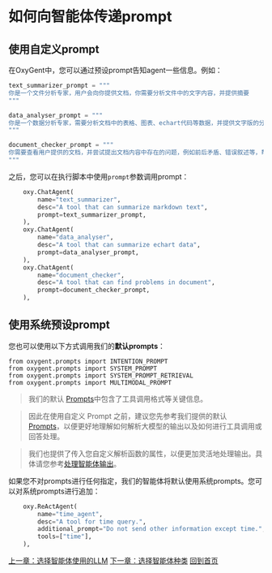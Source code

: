 # 如何向智能体传递prompt

## 使用自定义prompt

在OxyGent中，您可以通过预设prompt告知agent一些信息。例如：

```python
text_summarizer_prompt = """
你是一个文件分析专家，用户会向你提供文档，你需要分析文件中的文字内容，并提供摘要
"""

data_analyser_prompt = """
你是一个数据分析专家，需要分析文档中的表格、图表、echart代码等数据，并提供文字版的分析结果。
"""

document_checker_prompt = """
你需要查看用户提供的文档，并尝试提出文档内容中存在的问题，例如前后矛盾、错误叙述等，帮助用户进行改进。
"""
```

之后，您可以在执行脚本中使用`prompt`参数调用prompt：

```python
    oxy.ChatAgent(
        name="text_summarizer",
        desc="A tool that can summarize markdown text",
        prompt=text_summarizer_prompt,
    ),
    oxy.ChatAgent(
        name="data_analyser",
        desc="A tool that can summarize echart data",
        prompt=data_analyser_prompt,
    ),
    oxy.ChatAgent(
        name="document_checker",
        desc="A tool that can find problems in document",
        prompt=document_checker_prompt,
    ),
```

## 使用系统预设prompt

您也可以使用以下方式调用我们的**默认prompts**：

```
from oxygent.prompts import INTENTION_PROMPT
from oxygent.prompts import SYSTEM_PROMPT
from oxygent.prompts import SYSTEM_PROMPT_RETRIEVAL
from oxygent.prompts import MULTIMODAL_PROMPT
```

> 我们的默认 [Prompts](https://github.com/jd-opensource/OxyGent/blob/main/oxygent/prompts.py)中包含了工具调用格式等关键信息。

> 因此在使用自定义 Prompt 之前，建议您先参考我们提供的默认 [Prompts](https://github.com/jd-opensource/OxyGent/blob/main/oxygent/prompts.py)，以便更好地理解如何解析大模型的输出以及如何进行工具调用或回答处理。

> 我们也提供了传入您自定义解析函数的属性，以便更加灵活地处理输出。具体请您参考[处理智能体输出](./8_2_handle_output.md)。

如果您不对prompts进行任何指定，我们的智能体将默认使用系统prompts。您可以对系统prompts进行追加：

```python
    oxy.ReActAgent(
        name="time_agent",
        desc="A tool for time query.",
        additional_prompt="Do not send other information except time.",
        tools=["time"],
    ),
```

[上一章：选择智能体使用的LLM](./1_2_select_llm.md)
[下一章：选择智能体种类](./1_4_select_agent.md)
[回到首页](./readme.md)